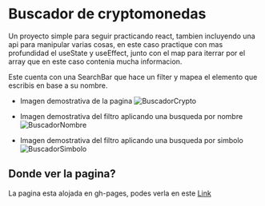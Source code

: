 # Buscador de cryptomonedas

Un proyecto simple para seguir practicando react, tambien incluyendo una api para manipular varias cosas, en este caso practique con mas profundidad el useState y useEffect, junto con el map para iterrar por el array que en este caso contenia mucha informacion.

Este cuenta con una SearchBar que hace un filter y mapea el elemento que escribis en base a su nombre.

- Imagen demostrativa de la pagina
  <img src="https://cdn.discordapp.com/attachments/780523152059924552/876641239318024242/unknown.png" alt="BuscadorCrypto">

- Imagen demostrativa del filtro aplicando una busqueda por nombre
  <img src="https://cdn.discordapp.com/attachments/780523152059924552/876641708329299988/unknown.png" alt="BuscadorNombre">
- Imagen demostrativa del filtro aplicando una busqueda por simbolo
  <img src="https://cdn.discordapp.com/attachments/780523152059924552/876641451126161469/unknown.png" alt="BuscadorSimbolo">

## Donde ver la pagina?

La pagina esta alojada en gh-pages, podes verla en este [Link](https://jd-apprentice.github.io/BuscadorCrypto/)

